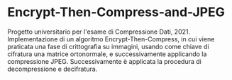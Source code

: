 # Encrypt-Then-Compress-and-JPEG
Progetto universitario per l'esame di Compressione Dati, 2021.
Implementazione di un algoritmo Encrypt-Then-Compress, in cui viene praticata una fase di crittografia su immagini, usando come chiave di cifratura una matrice ortonormale, e successivamente applicando la compressione JPEG. Successivamente è applicata la procedura di decompressione e decifratura.
